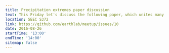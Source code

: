 ```yaml
---
title: Precipitation extremes paper discussion
text: This Friday let's discuss the following paper, which unites many of the concepts that we've talked about so far - Benestad, R. E., D. Nychka, and L. O. Mearns. "Spatially and temporally consistent prediction of heavy precipitation from mean values." Nature Climate Change 2.7 (2012), 544-547.
location: SEEC S372
link: https://github.com/earthlab/meetup/issues/10
date: 2016-08-26
startTime: '13:00'
endTime: '14:00'
sitemap: false
---
```

